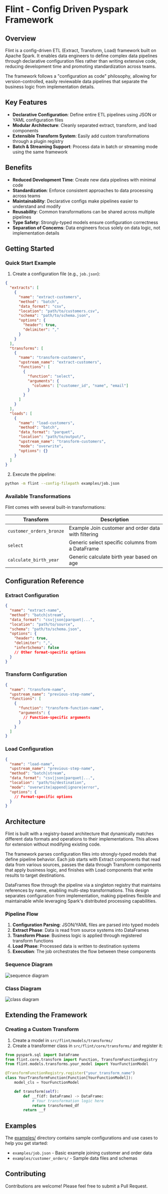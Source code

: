 # Flint - Config Driven Pyspark Framework

## Overview

Flint is a config-driven ETL (Extract, Transform, Load) framework built on Apache Spark. It enables data engineers to define complex data pipelines through declarative configuration files rather than writing extensive code, reducing development time and promoting standardization across teams.

The framework follows a "configuration as code" philosophy, allowing for version-controlled, easily reviewable data pipelines that separate the business logic from implementation details.

## Key Features

- **Declarative Configuration**: Define entire ETL pipelines using JSON or YAML configuration files
- **Modular Architecture**: Cleanly separated extract, transform, and load components
- **Extensible Transform System**: Easily add custom transformations through a plugin registry
- **Batch & Streaming Support**: Process data in batch or streaming mode using the same framework

## Benefits

- **Reduced Development Time**: Create new data pipelines with minimal code
- **Standardization**: Enforce consistent approaches to data processing across teams
- **Maintainability**: Declarative configs make pipelines easier to understand and modify
- **Reusability**: Common transformations can be shared across multiple pipelines
- **Type Safety**: Strongly-typed models ensure configuration correctness
- **Separation of Concerns**: Data engineers focus solely on data logic, not implementation details


## Getting Started

### Quick Start Example

1. Create a configuration file (e.g., `job.json`):

```json
{
  "extracts": [
    {
      "name": "extract-customers",
      "method": "batch",
      "data_format": "csv",
      "location": "path/to/customers.csv",
      "schema": "path/to/schema.json",
      "options": {
        "header": true,
        "delimiter": ","
      }
    }
  ],
  "transforms": [
    {
      "name": "transform-customers",
      "upstream_name": "extract-customers",
      "functions": [
        {
          "function": "select",
          "arguments": {
            "columns": ["customer_id", "name", "email"]
          }
        }
      ]
    }
  ],
  "loads": [
    {
      "name": "load-customers",
      "method": "batch",
      "data_format": "parquet",
      "location": "path/to/output/",
      "upstream_name": "transform-customers",
      "mode": "overwrite",
      "options": {}
    }
  ]
}
```

2. Execute the pipeline:

```bash
python -m flint --config-filepath examples/job.json
```

### Available Transformations

Flint comes with several built-in transformations:

| Transform | Description |
|-----------|-------------|
| `customer_orders_bronze` | Example Join customer and order data with filtering |
| `select` | Generic select specific columns from a DataFrame |
| `calculate_birth_year` | Generic calculate birth year based on age |

## Configuration Reference

### Extract Configuration

```json
{
  "name": "extract-name",
  "method": "batch|stream",
  "data_format": "csv|json|parquet|...",
  "location": "path/to/source",
  "schema": "path/to/schema.json",
  "options": {
    "header": true,
    "delimiter": ",",
    "inferSchema": false
    // Other format-specific options
  }
}
```

### Transform Configuration

```json
{
  "name": "transform-name",
  "upstream_name": "previous-step-name",
  "functions": [
    {
      "function": "transform-function-name",
      "arguments": {
        // Function-specific arguments
      }
    }
  ]
}
```

### Load Configuration

```json
{
  "name": "load-name",
  "upstream_name": "previous-step-name",
  "method": "batch|stream",
  "data_format": "csv|json|parquet|...",
  "location": "path/to/destination",
  "mode": "overwrite|append|ignore|error",
  "options": {
    // Format-specific options
  }
}
```

## Architecture

Flint is built with a registry-based architecture that dynamically matches different data formats and operations to their implementations. This allows for extension without modifying existing code.

The framework parses configuration files into strongly-typed models that define pipeline behavior. Each job starts with Extract components that read data from various sources, passes the data through Transform components that apply business logic, and finishes with Load components that write results to target destinations.

DataFrames flow through the pipeline via a singleton registry that maintains references by name, enabling multi-step transformations. This design separates configuration from implementation, making pipelines flexible and maintainable while leveraging Spark's distributed processing capabilities.

### Pipeline Flow

1. **Configuration Parsing**: JSON/YAML files are parsed into typed models
2. **Extract Phase**: Data is read from source systems into DataFrames
3. **Transform Phase**: Business logic is applied through registered transform functions
4. **Load Phase**: Processed data is written to destination systems
5. **Execution**: The job orchestrates the flow between these components

### Sequence Diagram

![sequence diagram](docs/sequence_diagram.png)

### Class Diagram

![class diagram](docs/class_diagram.drawio.png)

## Extending the Framework

### Creating a Custom Transform

1. Create a model in `src/flint/models/transforms/`
2. Create a transformer class in `src/flint/core/transforms/` and register it:

```python
from pyspark.sql import DataFrame
from flint.core.transform import Function, TransformFunctionRegistry
from flint.models.transforms.your_model import YourFunctionModel

@TransformFunctionRegistry.register("your_transform_name")
class YourTransformFunction(Function[YourFunctionModel]):
    model_cls = YourFunctionModel

    def transform(self):
        def __f(df: DataFrame) -> DataFrame:
            # Your transformation logic here
            return transformed_df
        return __f
```

## Examples

The [examples/](examples/) directory contains sample configurations and use cases to help you get started:

- `examples/job.json` - Basic example joining customer and order data
- `examples/customer_orders/` - Sample data files and schemas

## Contributing

Contributions are welcome! Please feel free to submit a Pull Request.
